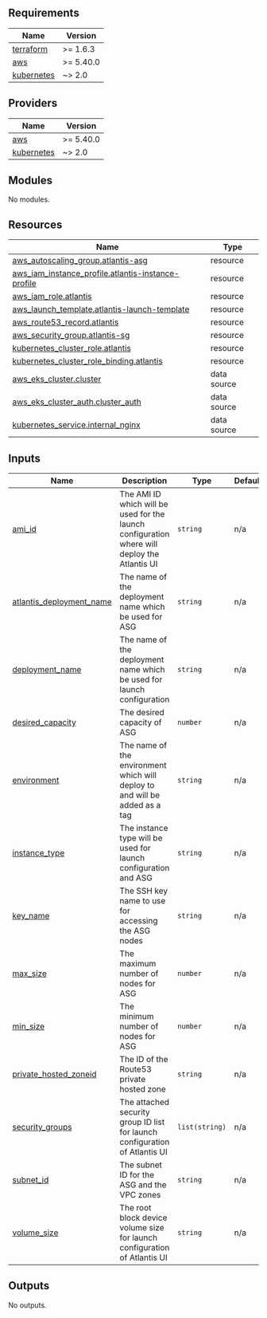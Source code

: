 <!-- BEGIN_TF_DOCS -->
## Requirements

| Name | Version |
|------|---------|
| <a name="requirement_terraform"></a> [terraform](#requirement\_terraform) | >= 1.6.3 |
| <a name="requirement_aws"></a> [aws](#requirement\_aws) | >= 5.40.0 |
| <a name="requirement_kubernetes"></a> [kubernetes](#requirement\_kubernetes) | ~> 2.0 |

## Providers

| Name | Version |
|------|---------|
| <a name="provider_aws"></a> [aws](#provider\_aws) | >= 5.40.0 |
| <a name="provider_kubernetes"></a> [kubernetes](#provider\_kubernetes) | ~> 2.0 |

## Modules

No modules.

## Resources

| Name | Type |
|------|------|
| [aws_autoscaling_group.atlantis-asg](https://registry.terraform.io/providers/hashicorp/aws/latest/docs/resources/autoscaling_group) | resource |
| [aws_iam_instance_profile.atlantis-instance-profile](https://registry.terraform.io/providers/hashicorp/aws/latest/docs/resources/iam_instance_profile) | resource |
| [aws_iam_role.atlantis](https://registry.terraform.io/providers/hashicorp/aws/latest/docs/resources/iam_role) | resource |
| [aws_launch_template.atlantis-launch-template](https://registry.terraform.io/providers/hashicorp/aws/latest/docs/resources/launch_template) | resource |
| [aws_route53_record.atlantis](https://registry.terraform.io/providers/hashicorp/aws/latest/docs/resources/route53_record) | resource |
| [aws_security_group.atlantis-sg](https://registry.terraform.io/providers/hashicorp/aws/latest/docs/resources/security_group) | resource |
| [kubernetes_cluster_role.atlantis](https://registry.terraform.io/providers/hashicorp/kubernetes/latest/docs/resources/cluster_role) | resource |
| [kubernetes_cluster_role_binding.atlantis](https://registry.terraform.io/providers/hashicorp/kubernetes/latest/docs/resources/cluster_role_binding) | resource |
| [aws_eks_cluster.cluster](https://registry.terraform.io/providers/hashicorp/aws/latest/docs/data-sources/eks_cluster) | data source |
| [aws_eks_cluster_auth.cluster_auth](https://registry.terraform.io/providers/hashicorp/aws/latest/docs/data-sources/eks_cluster_auth) | data source |
| [kubernetes_service.internal_nginx](https://registry.terraform.io/providers/hashicorp/kubernetes/latest/docs/data-sources/service) | data source |

## Inputs

| Name | Description | Type | Default | Required |
|------|-------------|------|---------|:--------:|
| <a name="input_ami_id"></a> [ami\_id](#input\_ami\_id) | The AMI ID which will be used for the launch configuration where will deploy the Atlantis UI | `string` | n/a | yes |
| <a name="input_atlantis_deployment_name"></a> [atlantis\_deployment\_name](#input\_atlantis\_deployment\_name) | The name of the deployment name which be used for ASG | `string` | n/a | yes |
| <a name="input_deployment_name"></a> [deployment\_name](#input\_deployment\_name) | The name of the deployment name which be used for launch configuration | `string` | n/a | yes |
| <a name="input_desired_capacity"></a> [desired\_capacity](#input\_desired\_capacity) | The desired capacity of ASG | `number` | n/a | yes |
| <a name="input_environment"></a> [environment](#input\_environment) | The name of the environment which will deploy to and will be added as a tag | `string` | n/a | yes |
| <a name="input_instance_type"></a> [instance\_type](#input\_instance\_type) | The instance type will be used for launch configuration and ASG | `string` | n/a | yes |
| <a name="input_key_name"></a> [key\_name](#input\_key\_name) | The SSH key name to use for accessing the ASG nodes | `string` | n/a | yes |
| <a name="input_max_size"></a> [max\_size](#input\_max\_size) | The maximum number of nodes for ASG | `number` | n/a | yes |
| <a name="input_min_size"></a> [min\_size](#input\_min\_size) | The minimum number of nodes for ASG | `number` | n/a | yes |
| <a name="input_private_hosted_zoneid"></a> [private\_hosted\_zoneid](#input\_private\_hosted\_zoneid) | The ID of the Route53 private hosted zone | `string` | n/a | yes |
| <a name="input_security_groups"></a> [security\_groups](#input\_security\_groups) | The attached security group ID list for launch configuration of Atlantis UI | `list(string)` | n/a | yes |
| <a name="input_subnet_id"></a> [subnet\_id](#input\_subnet\_id) | The subnet ID for the ASG and the VPC zones | `string` | n/a | yes |
| <a name="input_volume_size"></a> [volume\_size](#input\_volume\_size) | The root block device volume size for launch configuration of Atlantis UI | `string` | n/a | yes |

## Outputs

No outputs.
<!-- END_TF_DOCS -->
